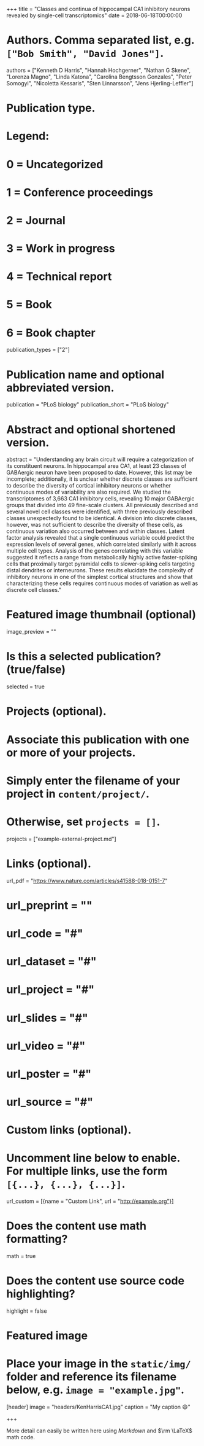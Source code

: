 +++
title = "Classes and continua of hippocampal CA1 inhibitory neurons revealed by single-cell transcriptomics"
date = 2018-06-18T00:00:00

# Authors. Comma separated list, e.g. `["Bob Smith", "David Jones"]`.
authors = ["Kenneth D Harris", "Hannah Hochgerner", "Nathan G Skene", "Lorenza Magno", "Linda Katona", "Carolina Bengtsson Gonzales", "Peter Somogyi", "Nicoletta Kessaris", "Sten Linnarsson", "Jens Hjerling-Leffler"]

# Publication type.
# Legend:
# 0 = Uncategorized
# 1 = Conference proceedings
# 2 = Journal
# 3 = Work in progress
# 4 = Technical report
# 5 = Book
# 6 = Book chapter
publication_types = ["2"]

# Publication name and optional abbreviated version.
publication = "PLoS biology"
publication_short = "PLoS biology"

# Abstract and optional shortened version.
abstract = "Understanding any brain circuit will require a categorization of its constituent neurons. In hippocampal area CA1, at least 23 classes of GABAergic neuron have been proposed to date. However, this list may be incomplete; additionally, it is unclear whether discrete classes are sufficient to describe the diversity of cortical inhibitory neurons or whether continuous modes of variability are also required. We studied the transcriptomes of 3,663 CA1 inhibitory cells, revealing 10 major GABAergic groups that divided into 49 fine-scale clusters. All previously described and several novel cell classes were identified, with three previously described classes unexpectedly found to be identical. A division into discrete classes, however, was not sufficient to describe the diversity of these cells, as continuous variation also occurred between and within classes. Latent factor analysis revealed that a single continuous variable could predict the expression levels of several genes, which correlated similarly with it across multiple cell types. Analysis of the genes correlating with this variable suggested it reflects a range from metabolically highly active faster-spiking cells that proximally target pyramidal cells to slower-spiking cells targeting distal dendrites or interneurons. These results elucidate the complexity of inhibitory neurons in one of the simplest cortical structures and show that characterizing these cells requires continuous modes of variation as well as discrete cell classes."

# Featured image thumbnail (optional)
image_preview = ""

# Is this a selected publication? (true/false)
selected = true

# Projects (optional).
#   Associate this publication with one or more of your projects.
#   Simply enter the filename of your project in `content/project/`.
#   Otherwise, set `projects = []`.
projects = ["example-external-project.md"]

# Links (optional).
url_pdf = "https://www.nature.com/articles/s41588-018-0151-7"
# url_preprint = ""
# url_code = "#"
# url_dataset = "#"
# url_project = "#"
# url_slides = "#"
# url_video = "#"
# url_poster = "#"
# url_source = "#"

# Custom links (optional).
#   Uncomment line below to enable. For multiple links, use the form `[{...}, {...}, {...}]`.
url_custom = [{name = "Custom Link", url = "http://example.org"}]

# Does the content use math formatting?
math = true

# Does the content use source code highlighting?
highlight = false

# Featured image
# Place your image in the `static/img/` folder and reference its filename below, e.g. `image = "example.jpg"`.
[header]
image = "headers/KenHarrisCA1.jpg"
caption = "My caption :smile:"

+++

More detail can easily be written here using *Markdown* and $\rm \LaTeX$ math code.
